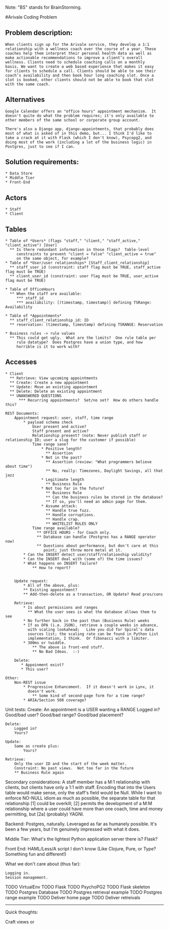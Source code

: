 Note: "BS" stands for BrainStorming.

#Arivale Coding Problem

## Problem description:

    When clients sign up for the Arivale service, they develop a 1:1
    relationship with a wellness coach over the course of a year. These
    coaches help them interpret their personal health data as well as
    make actionable recommendations to improve a client’s overall
    wellness. Clients need to schedule coaching calls on a monthly
    basis. We want to create a web based experience that makes it easy
    for clients to schedule a call. Clients should be able to see their
    coach’s availability and then book hour long coaching slot. Once a
    slot is booked, other clients should not be able to book that slot
    with the same coach.

## Alternatives

    Google Calendar offers an "office hours" appointment mechanism.  It
    doesn't quite do what the problem requires; it's only available to
    other members of the same school or corporate group account.

    There's also a Django app, django-appointments, that probably does
    most of what is asked of in this demo, but... I think I'd like to
    take a crack at it with Flask (which I don't know), Psycopg2, and
    doing most of the work (including a lot of the business logic) in
    Postgres, just to see if I can.

## Solution requirements:

    * Data Store
    * Middle Tier
    * Front-End

## Actors

    * Staff
    * Client

## Tables

    * Table of *Users* (flags "staff," "client," "staff_active," "client_active") [User]
      ** Is there redundant information in those flags?  Table-level
         constraints to prevent "client = false" "client_active = true"
         on the same object, for example?
    * Table of *User/user relationships* [Staff_client_relationship]
      ** staff_user_id (constraint: staff flag must be TRUE, staff_active flag must be TRUE)
      ** client_user_id (constraint: user flag must be TRUE, user_active flag must be TRUE)

    * Table of OfficeHours
      ** When the staff are available:
         *** staff_id
         *** availability: [(timestamp, timestamp)] defining TSRange: Availability

    * Table of *Appointments*
      ** staff_client_relationship_id: ID
      ** reservation: (timestamp, timestamp) defining TSRANGE: Reservation

    * Business rules -> rule values
      ** This could get ugly.  What are the limits?  One rule table per
         rule datatype?  Does Postgres have a union type, and how
         horrible is it to work with?

## Accesses

    * Client
      ** Retrieve: View upcoming appointments
      ** Create: Create a new appointment
      ** Update: Move an existing appointment
      ** Delete: Delete an existing appointment
      ** UNANSWERED QUESTIONS
          *** Recurring appointments?  Set/no set?  How do others handle this?

    REST Documents:
        Appointment request: user, staff, time range
            * payload schema check
                User present and active?
                Staff present and active?
                Relationship present? (note: Never publish staff or relationship ID; user a slug for the customer if possible)
                Time range sane?
                    * Positive length?
                      ** Assertion
                    * Not in the past?
                      ** Assertion (review: "What programmers believe about time")
                      ** No, really: Timezones, Daylight Savings, all that jazz
                    * Legitimate length
                      ** Business Rule
                    * Not too far in the future?
                      ** Business Rule
                      ** Can the business rules be stored in the database?
                      ** If so, you'll need an admin page for them.
                    * Assume attack:
                      ** Handle true fuzz.
                      ** Handle corruptions.
                      ** Handle crap.
                      ** WHITELIST RULES ONLY
                Time range available?
                  ** OFFICE HOURS - for Coach only.
                  ** Database can handle (Postgres has a RANGE operator now)
                  ** Questions about performance, but don't care at this
                     point; just throw more metal at it.
            * Can the INSERT detect user/staff/relationship validity?
            * Can the INSERT deal with (some of) the time issues?
            * What happens on INSERT failure?
                ** How to report?


        Update request:
            * All of the above, plus:
            ** Existing appointment?
            ** Add-then-delete as a transaction, OR Update? Read pros/cons

        Retrieve:
            * Is about permissions and ranges
              ** What the user sees is what the database allows them to see
            * No further back in the past than (Business Rule) weeks
            * If as OPA (i.e. JSON), retrieve a couple weeks in advance,
              with scaling lookahead;   Like you did for Spiral's data
              sources list; the scaling rate can be found in Python List
              implementation, I think.  Or fibonacci with a limiter.
            * 300ms or twiddle.
                ** The above is front-end stuff.
                ** No Bad Ideas.  :-)

        Delete:
           * Appoinment exist?
           * This user?
           
    Other:
        Non-REST issue
            * Progressive Enhancement.  If it doesn't work in Lynx, it
              doesn't work.
                ** Some kind of second-page form for a time range?
            * ARIA/Section 508 coverage?

Unit tests:
    Create: An appointment is a USER wanting a RANGE
        Logged in?
        Good/bad user?
        Good/bad range?
        Good/bad placement?

    Delete:
        Logged in?
        Yours?

    Update:
        Same as create plus:
            Yours?

    Retrieve:
        Only the user ID and the start of the week matter.
        Constraint: No past views.  Not too far in the future
        ** Business Rule again

Secondary considerations: A staff member has a M:1 relationship with
clients, but clients have only a 1:1 with staff.  Encoding that into the
Users table would make sense, only the staff's field would be Null.
While I want to enforce NO-NULL idiom as much as possible, the separate
table for that relationship [1] could be overkill; [2] permits the
development of a M:M relationship where a user could have more than one
coach, time and money permitting, but [2a] (probably) YAGNI.

Backend: Postgres, naturally.  Leveraged as far as humanely possible.
It's been a few years, but I'm genuinely impressed with what it does.

Middle Tier: What's the lightest Python application server there is?
Flask?

Front End: HAML/Less/A script I don't know (Like Clojure, Pure, or Type?
Something fun and different!)

What we don't care about (thus far):

    Logging in.
    Session management.


TODO VirtualEnv
TODO Flask
TODO PsychoPG2
TODO Flask skeleton
TODO Postgres Database
TODO Postgres retrieval example
TODO Postgres range example
TODO Deliver home page
TODO Deliver retreivals
    
---

Quick thoughts:

Craft views or 



    


